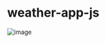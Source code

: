 # weather-app-js
![image](https://github.com/user-attachments/assets/76480841-e6e1-446a-b333-09eecbaeaa1f)
